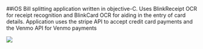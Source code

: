 ##iOS Bill splitting application written in objective-C. Uses BlinkReceipt OCR for receipt recognition and BlinkCard OCR for aiding in the entry of card details. Application uses the stripe API to accept credit card payments and the Venmo API for Venmo payments

![](https://github.com/digivi13/Group-Paid/blob/master/ezgif.com-video-to-gif.gif)
